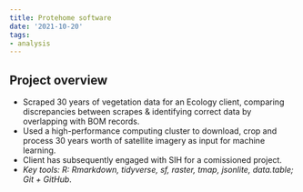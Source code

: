 ```yaml
---
title: Protehome software
date: '2021-10-20'
tags:
- analysis
---
```


## Project overview

- Scraped 30 years of vegetation data for an Ecology client, comparing discrepancies between scrapes & identifying correct data by overlapping with BOM records.
- Used a high-performance computing cluster to download, crop and process 30 years worth of satellite imagery as input for machine learning.
- Client has subsequently engaged with SIH for a comissioned project.
- *Key tools: R: Rmarkdown, tidyverse, sf, raster, tmap, jsonlite, data.table; Git + GitHub*.

<!--
## Project aims
## Key challenges
## My role
## Links 
- [GitHub](https://github.sydney.edu.au/informatics/pipe312-protehome-system)
-->
